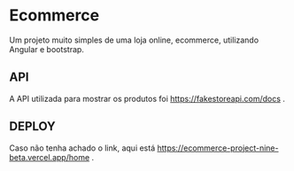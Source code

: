# Ecommerce

Um projeto muito simples de uma loja online, ecommerce, utilizando Angular e bootstrap. 


## API
A API utilizada para mostrar os produtos foi https://fakestoreapi.com/docs .


## DEPLOY
Caso não tenha achado o link, aqui está https://ecommerce-project-nine-beta.vercel.app/home .